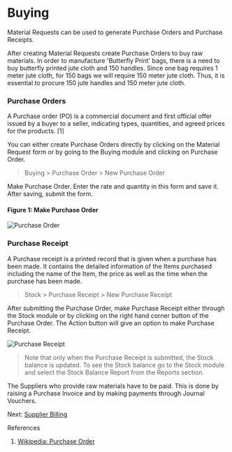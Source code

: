 # Buying

<p class="lead"> Material Requests can be used to generate Purchase Orders and Purchase Receipts.</p>

After creating Material Requests create Purchase Orders to buy raw materials. In order to manufacture 'Butterfly Print' bags, there is a need to buy butterfly printed jute cloth and 150 handles. Since one bag requires 1 meter jute cloth, for 150 bags we will require 150 meter jute cloth. Thus, it is essential to procure 150 jute handles and 150 meter jute cloth.

### Purchase Orders

A Purchase order (PO) is a commercial document and first official offer issued by a buyer to a seller, indicating types, quantities, and agreed prices for the products. [1] 

You can either create Purchase Orders directly by clicking on the Material Request form or by going to the Buying module and clicking on Purchase Order.

> Buying > Purchase Order > New Purchase Order

Make Purchase Order. Enter the rate and quantity in this form and save it. After saving, submit the form.

#### Figure 1: Make Purchase Order

![Purchase Order](/assets/manual_erpnext_com/old_images/erpnext/m-t-s-purchase-order.png)

### Purchase Receipt

A Purchase receipt is a printed record that is given when a purchase has been made. It contains the detailed information of the Items purchased including the name of the Item, the price as well as the time when the purchase has been made.

> Stock > Purchase Receipt > New Purchase Receipt


After submitting the Purchase Order, make Purchase Receipt either through the Stock module or by clicking on the right hand corner button of the Purchase Order. The Action button will give an option to make Purchase Receipt.

![Purchase Receipt](/assets/manual_erpnext_com/old_images/erpnext/m-t-s-purchase-receipt.png)

> Note that only when the Purchase Receipt is submitted, the Stock balance is updated. To see the Stock balance go to the Stock module and select the Stock Balance Report from the Reports section.

The Suppliers who provide raw materials have to be paid. This is done by raising a Purchase Invoice and by making payments through Journal Vouchers.

Next: [Supplier Billing](/contents/guide-books/make-to-stock/supplier-billing)



References

1. [Wikipedia: Purchase Order](http://en.wikipedia.org/wiki/Purchase_order)